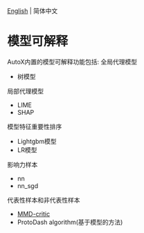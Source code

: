 [English](./README_EN.md) | 简体中文

# 模型可解释
AutoX内置的模型可解释功能包括:
全局代理模型
- 树模型

局部代理模型
- LIME
- SHAP

模型特征重要性排序
- Lightgbm模型
- LR模型

影响力样本
- nn
- nn_sgd

代表性样本和非代表性样本
- [MMD-critic](./prototypes_and_criticisms/mmd/MMD_demo.ipynb)
- ProtoDash algorithm(基于模型的方法)
